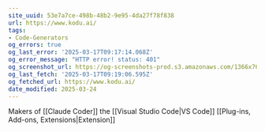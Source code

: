 ```yaml
---
site_uuid: 53e7a7ce-498b-48b2-9e95-4da27f78f838
url: https://www.kodu.ai/
tags:
- Code-Generators
og_errors: true
og_last_error: '2025-03-17T09:17:14.068Z'
og_error_message: "HTTP error! status: 401"
og_screenshot_url: https://og-screenshots-prod.s3.amazonaws.com/1366x768/80/false/26ad0f36ac6691f9b00649b4352c5579473b239fe2296eb93ec0da40c8eb89f3.jpeg
og_last_fetch: '2025-03-17T09:19:06.595Z'
og_fetched_url: https://www.kodu.ai/
date_modified: 2025-03-24
---
```



Makers of [[Claude Coder]] the [[Visual Studio Code|VS Code]] [[Plug-ins,  Add-ons,  Extensions|Extension]]
